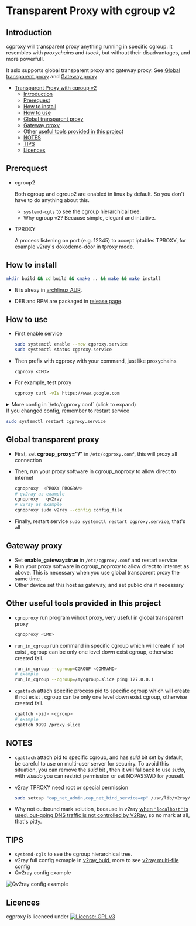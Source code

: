 # Transparent Proxy with cgroup v2



## Introduction

cgproxy will transparent proxy anything running in specific cgroup. It resembles with *proxychains* and *tsock*, but without their disadvantages, and more powerfull.

It aslo supports global transparent proxy and gateway proxy. See [Global transparent proxy](#global-transparent-proxy) and  [Gateway proxy](#gateway-proxy)

<!--ts-->

   * [Transparent Proxy with cgroup v2](#transparent-proxy-with-cgroup-v2)
      * [Introduction](#introduction)
      * [Prerequest](#prerequest)
      * [How to install](#how-to-install)
      * [How to use](#how-to-use)
      * [Global transparent proxy](#global-transparent-proxy)
      * [Gateway proxy](#gateway-proxy)
      * [Other useful tools provided in this project](#other-useful-tools-provided-in-this-project)
      * [NOTES](#notes)
      * [TIPS](#tips)
      * [Licences](#licences)

<!-- Added by: fancy, at: Thu 23 Apr 2020 01:23:57 PM HKT -->

<!--te-->

## Prerequest

- cgroup2

  Both cgroup and cgroup2 are enabled in linux by default. So you don't have to do anything about this.
  - `systemd-cgls` to see the cgroup hierarchical tree.
  - Why cgroup v2?  Because simple, elegant and intuitive.

- TPROXY

  A process listening on port (e.g.  12345)  to accept iptables TPROXY, for example v2ray's dokodemo-door  in tproxy mode.

## How to install

```bash
mkdir build && cd build && cmake .. && make && make install
```

- It is alreay in [archlinux AUR](https://aur.archlinux.org/packages/cgproxy/). 

- DEB and RPM are packaged in [release page](https://github.com/springzfx/cgproxy/releases).

## How to use

- First enable service

  ```bash
  sudo systemctl enable --now cgproxy.service
  sudo systemctl status cgproxy.service
  ```

- Then prefix with cgproxy with your command, just like proxychains

  ```
  cgproxy <CMD>
  ```

- For example, test proxy

  ```bash
  cgproxy curl -vIs https://www.google.com
  ```

<details>
  <summary>More config in `/etc/cgproxy.conf`  (click to expand)</summary>

```bash
########################################################################
## cgroup transparent proxy
## any process in cgroup_proxy will be proxied, and cgroup_noproxy the opposite
## cgroup must start with slash '/'
# cgroup_proxy="/"
cgroup_proxy="/proxy.slice"
cgroup_noproxy="/noproxy.slice"

########################################################################
## allow as gateway for local network
enable_gateway=false

########################################################################
## listening port of another proxy process, for example v2ray 
port=12345

########################################################################
## if you set to false, it's traffic won't go through proxy, but still can go direct to internet 
enable_tcp=true
enable_udp=true
enable_ipv4=true
enable_ipv6=true
enable_dns=true

########################################################################
## do not modify this if you don't known what you are doing
table=100
fwmark=0x01
mark_noproxy=0xff
mark_newin=0x02
```
</details>
If you changed config, remember to restart service

```bash
sudo systemctl restart cgproxy.service
```

## Global transparent proxy

- First, set **cgroup_proxy="/"**  in `/etc/cgproxy.conf`, this will proxy all connection

- Then,  run your proxy software in cgroup_noproxy to allow  direct to internet

  ```bash
  cgnoproxy  <PROXY PROGRAM>
  # qv2ray as example
  cgnoproxy   qv2ray
  # v2ray as example
  cgnoproxy sudo v2ray --config config_file
  ```

- Finally, restart service `sudo systemctl restart cgproxy.service`, that's all

## Gateway proxy

- Set **enable_gateway=true** in `/etc/cgproxy.conf` and restart service
- Run your proxy software in cgroup_noproxy to allow  direct to internet as above. This is necessary when you use global transparent proxy the same time.
- Other device set this host as gateway, and set public dns if necessary

## Other useful tools provided in this project

- `cgnoproxy` run program wihout proxy, very useful in global transparent proxy

  ```bash
  cgnoproxy <CMD> 
  ```
  
- `run_in_cgroup` run command in specific cgroup which will create if not exist , cgroup can be only one level down exist cgroup, otherwise created fail.

  ```bash
  run_in_cgroup --cgroup=CGROUP <COMMAND>
  # example
  run_in_cgroup --cgroup=/mycgroup.slice ping 127.0.0.1
  ```
  
- `cgattach` attach specific process pid to specific cgroup which will create if not exist , cgroup can be only one level down exist cgroup, otherwise created fail.

  ```bash
  cgattch <pid> <cgroup>
  # example
  cgattch 9999 /proxy.slice
  ```

## NOTES

- `cgattach` attach pid to specific cgroup, and has *suid* bit set by default, be careful to use on multi-user server for securiry. To avoid this situation,  you can remove the *suid* bit , then it will fallback to use *sudo*, with *visudo* you can restrict permission or set NOPASSWD for youself.

- v2ray TPROXY need root or special permission
  
  ```bash
  sudo setcap "cap_net_admin,cap_net_bind_service=ep" /usr/lib/v2ray/v2ray
  ```

- Why not outbound mark solution, because in v2ray [when `"localhost"` is used, out-going DNS traffic is not controlled by V2Ray](https://www.v2fly.org/en/configuration/dns.html), so no mark at all, that's pitty.

## TIPS

- `systemd-cgls` to see the cgroup hierarchical tree.
- v2ray full config exmaple in [v2ray_buid](https://github.com/springzfx/cgproxy/tree/master/v2ray_buid), more to see [v2ray multi-file config](https://www.v2fly.org/chapter_02/multiple_config.html)
- Qv2ray config example
  

![Qv2ray config example](https://i.loli.net/2020/04/28/bdQBzUD37FOgfvt.png)

## Licences

cgproxy is licenced under [![License: GPL v3](https://img.shields.io/badge/License-GPL%20v2-blue.svg)](https://www.gnu.org/licenses/gpl-2.0) 
